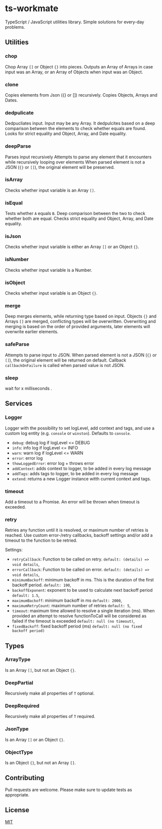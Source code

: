 # ts-workmate
TypeScript / JavaScript utilities library.
Simple solutions for every-day problems.

## Utilities
### chop
Chop Array `[]` or Object `{}` into pieces. Outputs an Array of Arrays in case input was an Array, or an Array of Objects when input was an Object.

### clone
Copies elements from Json ({} or []) recursively. Copies Objects, Arrays and Dates.

### dedpulicate
Dedpucliates input. Input may be any Array. It dedpulcites based on a deep comparison between the elements to check whether equals are found. Looks for strict equality and Object, Array, and Date equality.

### deepParse
Parses input recursively
Attempts to parse any element that it encounters while recursively looping over elements
When parsed element is not a JSON (`{}` or `[]`), the original element will be preserved.

### isArray
Checks whether input variable is an Array `[]`.

### isEqual
Tests whether `A` equals `B`.
Deep comparison between the two to check whether both are equal.
Checks strict equality and Object, Array, and Date equality.

### isJson
Checks whether input variable is either an Array  `[]` or an Object `{}`.

### isNumber
Checks whether input variable is a Number.

### isObject
Checks whether input variable is an Object `{}`.

### merge
Deep merges elements, while returning type based on input.
Objects `{}` and Arrays `[]` are merged, conflicting types will be overwritten. Overwriting and merging is based on the order of provided arguments, later elements will overwrite earlier elements.

### safeParse
Attempts to parse input to JSON. When parsed element is not a JSON (`{}` or `[]`), the original element will be returned on default. Callback `callbackOnFailure` is called when parsed value is not JSON.

### sleep
wait for x milliseconds .
 
## Services

### Logger
Logger with the possibility to set logLevel, add context and tags, and use a custom log entity (e.g. `console` or `winston`). Defaults to `console`. 

* `debug`: debug log if logLevel <= DEBUG
* `info`: info log if logLevel <= INFO
* `warn`: warn log if logLevel <= WARN
* `error`: error log
* `thowLoggedError`: error log + throws error
* `addContext`: adds context to logger, to be added in every log message
* `addTags`: adds tags to logger, to be added in every log message
* `extend`: returns a new Logger instance witth current context and tags.


### timeout
Add a timeout to a Promise. An error will be thrown when timeout is exceeded.

### retry
Retries any function until it is resolved, or maximum number of retries is reached. Use custom error-/retry callbacks, backoff settings and/or add a timeout to the function to be retried.

Settings:
* `retryCallback`: Function to be called on retry. `default: (details) => void details`,
* `errorCallback`: Function to be called on error. `default: (details) => void details`,
* `minimumBackoff`: minimum backoff in ms. This is the duration of the first backoff period. `default: 100`,
* `backoffExponent`: exponent to be used to calculate next backoff period `default: 1.5`,
* `maximumBackoff`:  minimum backoff in ms `default: 2000`,
* `maximumRetryCount`: maximum number of retries `default: 5`,
* `timeout`: maximum time allowed to resolve a single iteration (ms). When provided an attempt to resolve functionToCall will be considered as failed if the timeout is exceeded `default: null (no timeout)`,
* `fixedBackoff`: fixed backoff period (ms) `default: null (no fixed backoff period)`


## Types
### ArrayType
Is an Array `[]`, but not an Object `{}`.

### DeepPartial<T>
Recursively make all properties of `T` optional.

### DeepRequired<T>
Recursively make all properties of `T` required.

### JsonType
Is an Array `[]` or an Object `{}`.

### ObjectType
Is an Object `{}`, but not an Array `[]`.

## Contributing
Pull requests are welcome. Please make sure to update tests as appropriate.

## License
[MIT](https://opensource.org/licenses/MIT)